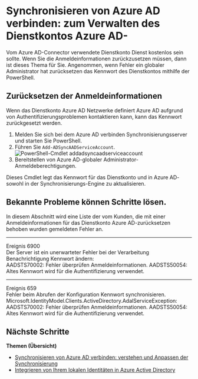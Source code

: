 <properties
    pageTitle="Synchronisieren von Azure AD verbinden: zum Verwalten des Dienstkontos Azure AD-| Microsoft Azure"
    description="In diesem Thema Dokumente des Dienstkontos Azure AD-wiederherstellen."
    services="active-directory"
    keywords="AADSTS70002, AADSTS50054, zum Zurücksetzen des Kennworts für Azure AD verbinden synchronisieren Dienstkontos Verbinder"
    documentationCenter=""
    authors="andkjell"
    manager="femila"
    editor=""/>

<tags
    ms.service="active-directory"
    ms.workload="identity"
    ms.tgt_pltfrm="na"
    ms.devlang="na"
    ms.topic="article"
    ms.date="09/01/2016"
    ms.author="billmath"/>

# <a name="azure-ad-connect-sync-how-to-manage-the-azure-ad-service-account"></a>Synchronisieren von Azure AD verbinden: zum Verwalten des Dienstkontos Azure AD-
Vom Azure AD-Connector verwendete Dienstkonto Dienst kostenlos sein sollte. Wenn Sie die Anmeldeinformationen zurückzusetzen müssen, dann ist dieses Thema für Sie. Angenommen, wenn Fehler ein globaler Administrator hat zurücksetzen das Kennwort des Dienstkontos mithilfe der PowerShell.

## <a name="reset-the-credentials"></a>Zurücksetzen der Anmeldeinformationen
Wenn das Dienstkonto Azure AD Netzwerke definiert Azure AD aufgrund von Authentifizierungsproblemen kontaktieren kann, kann das Kennwort zurückgesetzt werden.

1. Melden Sie sich bei dem Azure AD verbinden Synchronisierungsserver und starten Sie PowerShell.
2. Führen Sie `Add-ADSyncAADServiceAccount`.  
![PowerShell-Cmdlet addadsyncaadserviceaccount](./media/active-directory-aadconnectsync-howto-azureadaccount/addadsyncaadserviceaccount.png)
3. Bereitstellen von Azure AD-globaler Administrator-Anmeldeberechtigungen.

Dieses Cmdlet legt das Kennwort für das Dienstkonto und in Azure AD- sowohl in der Synchronisierungs-Engine zu aktualisieren.

## <a name="known-issues-these-steps-can-solve"></a>Bekannte Probleme können Schritte lösen.
In diesem Abschnitt wird eine Liste der vom Kunden, die mit einer Anmeldeinformationen für das Dienstkonto Azure AD-zurücksetzen behoben wurden gemeldeten Fehler an.

-----------
Ereignis 6900  
Der Server ist ein unerwarteter Fehler bei der Verarbeitung Benachrichtigung Kennwort ändern:  
AADSTS70002: Fehler überprüfen Anmeldeinformationen. AADSTS50054: Altes Kennwort wird für die Authentifizierung verwendet.

----------
Ereignis 659  
Fehler beim Abrufen der Konfiguration Kennwort synchronisieren. Microsoft.IdentityModel.Clients.ActiveDirectory.AdalServiceException:  
AADSTS70002: Fehler überprüfen Anmeldeinformationen. AADSTS50054: Altes Kennwort wird für die Authentifizierung verwendet.

## <a name="next-steps"></a>Nächste Schritte

**Themen (Übersicht)**

- [Synchronisieren von Azure AD verbinden: verstehen und Anpassen der Synchronisierung](active-directory-aadconnectsync-whatis.md)
- [Integrieren von Ihrem lokalen Identitäten in Azure Active Directory](active-directory-aadconnect.md)
